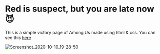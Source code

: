 # Red is suspect, but you are late now 😈 

This is a simple victory page of Among Us made using html & css. You can see this [here](https://theamanjs.github.io/among-us/)

![Screenshot_2020-10-10_19-28-50](https://user-images.githubusercontent.com/38748298/95656995-92d91200-0b2f-11eb-9898-e45bbf6876fb.png)
